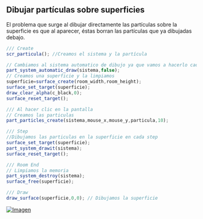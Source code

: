 ## Dibujar partículas sobre superficies

El problema que surge al dibujar directamente las partículas sobre la superficie es que al aparecer, éstas borran las partículas que ya dibujadas debajo.

```javascript
/// Create
scr_particula(); //Creamos el sistema y la partícula

// Cambiamos al sistema automatico de dibujo ya que vamos a hacerlo cada step
part_system_automatic_draw(sistema,false);
// Creamos una superficie y la limpiamos
superficie=surface_create(room_width,room_height);
surface_set_target(superficie);
draw_clear_alpha(c_black,0);
surface_reset_target();
```

```javascript
/// Al hacer clic en la pantalla
// Creamos las particulas
part_particles_create(sistema,mouse_x,mouse_y,particula,10); 
```

```javascript
/// Step
//Dibujamos las particulas en la superficie en cada step
surface_set_target(superficie); 
part_system_drawit(sistema);
surface_reset_target(); 
```

```javascript
/// Room End
// Limpiamos la memoria
part_system_destroy(sistema);
surface_free(superficie);
```

```javascript
/// Draw
draw_surface(superficie,0,0); // Dibujamos la superficie
```

[![Imagen](https://github.com/hcosta/referencia-gml/raw/master/aprendizaje/avanzados/14_particulas_persistentes_en_superficies.gmx/captura.png)](https://github.com/hcosta/referencia-gml/raw/master/aprendizaje/avanzados/14_particulas_persistentes_en_superficies.gmx/captura.png)